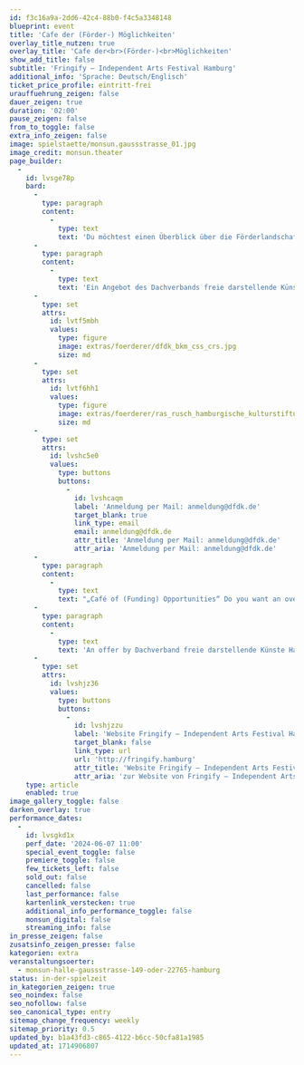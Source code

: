 ```yaml
---
id: f3c16a9a-2dd6-42c4-88b0-f4c5a3348148
blueprint: event
title: 'Cafe der (Förder-) Möglichkeiten'
overlay_title_nutzen: true
overlay_title: 'Cafe der<br>(Förder-)<br>Möglichkeiten'
show_add_title: false
subtitle: 'Fringify – Independent Arts Festival Hamburg'
additional_info: 'Sprache: Deutsch/Englisch'
ticket_price_profile: eintritt-frei
urauffuehrung_zeigen: false
dauer_zeigen: true
duration: '02:00'
pause_zeigen: false
from_to_toggle: false
extra_info_zeigen: false
image: spielstaette/monsun.gaussstrasse_01.jpg
image_credit: monsun.theater
page_builder:
  -
    id: lvsge78p
    bard:
      -
        type: paragraph
        content:
          -
            type: text
            text: 'Du möchtest einen Überblick über die Förderlandschaft der freien darstellenden Künste in Hamburg bekommen und Dich mit Förder:innen unterhalten? Dann ist unser „Café der (Förder-)Möglichkeiten“ genau das Richtige für Dich. Ob Nachwuchskünstler:innen, Neuankömmlinge oder schon länger in der Freien Szene Hamburgs Aktive – wir laden Euch zu einem ungezwungenen Meet and Greet bei Kaffee und Waffeln mit Vertreter:innen einiger Hamburger Förderinstitutionen ein. Es werden u.a. Vertreter:innen der Claussen-Simon-Stiftung, der Cafe Royal Kulturstiftung, der Rudolf Augstein Stiftung, der Ilse und Dr. Horst Rusch-Stiftung, der Hamburgischen Kulturstiftung und der Behörde für Kultur und Medien anwesend sein.  '
      -
        type: paragraph
        content:
          -
            type: text
            text: 'Ein Angebot des Dachverbands freie darstellende Künste Hamburg (DfdK) in Kooperation mit Fringify – Independent Arts Festival Hamburg. Die Veranstaltung findet im Rahmen von Fringify – Independent Arts Festival Hamburg statt. '
      -
        type: set
        attrs:
          id: lvtf5mbh
          values:
            type: figure
            image: extras/foerderer/dfdk_bkm_css_crs.jpg
            size: md
      -
        type: set
        attrs:
          id: lvtf6hh1
          values:
            type: figure
            image: extras/foerderer/ras_rusch_hamburgische_kulturstiftung.jpg
            size: md
      -
        type: set
        attrs:
          id: lvshc5e0
          values:
            type: buttons
            buttons:
              -
                id: lvshcaqm
                label: 'Anmeldung per Mail: anmeldung@dfdk.de'
                target_blank: true
                link_type: email
                email: anmeldung@dfdk.de
                attr_title: 'Anmeldung per Mail: anmeldung@dfdk.de'
                attr_aria: 'Anmeldung per Mail: anmeldung@dfdk.de'
      -
        type: paragraph
        content:
          -
            type: text
            text: "„Café of (Funding) Opportunities“ Do you want an overview of the funding landscape for the independent performing arts in Hamburg and to chat with funders? Then our „Café of (Funding) Opportunities“ is just the place for you. Whether you're an emerging artist, a newcomer, or already active in Hamburg's independent scene, we invite you to a casual meet and greet with representatives from several Hamburg funding institutions, accompanied by coffee and waffles. Representatives of the Claussen Simon Stiftung, the Cafe Royal Stiftung, the Rudolf Augstein Stiftung, Ilse and Dr. Horst Rusch Stiftung, Behörde für Kultur und Medien Hamburg will be present, among others. "
      -
        type: paragraph
        content:
          -
            type: text
            text: 'An offer by Dachverband freie darstellende Künste Hamburg (DfdK) in cooperation with Fringify – Independent Arts Festival Hamburg. This event is part of the Fringify – Independent Arts Festival Hamburg.'
      -
        type: set
        attrs:
          id: lvshjz36
          values:
            type: buttons
            buttons:
              -
                id: lvshjzzu
                label: 'Website Fringify – Independent Arts Festival Hamburg'
                target_blank: false
                link_type: url
                url: 'http://fringify.hamburg'
                attr_title: 'Website Fringify – Independent Arts Festival Hamburg'
                attr_aria: 'zur Website von Fringify – Independent Arts Festival Hamburg'
    type: article
    enabled: true
image_gallery_toggle: false
darken_overlay: true
performance_dates:
  -
    id: lvsgkd1x
    perf_date: '2024-06-07 11:00'
    special_event_toggle: false
    premiere_toggle: false
    few_tickets_left: false
    sold_out: false
    cancelled: false
    last_performance: false
    kartenlink_verstecken: true
    additional_info_performance_toggle: false
    monsun_digital: false
    streaming_info: false
in_presse_zeigen: false
zusatsinfo_zeigen_presse: false
kategorien: extra
veranstaltungsoerter:
  - monsun-halle-gaussstrasse-149-oder-22765-hamburg
status: in-der-spielzeit
in_kategorien_zeigen: true
seo_noindex: false
seo_nofollow: false
seo_canonical_type: entry
sitemap_change_frequency: weekly
sitemap_priority: 0.5
updated_by: b1a43fd3-c865-4122-b6cc-50cfa81a1985
updated_at: 1714906807
---
```

